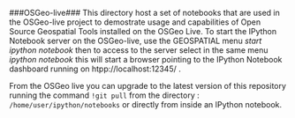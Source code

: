 ###OSGeo-live###
This directory host a set of notebooks that are used in the OSGeo-live project to demostrate usage and capabilities of Open Source Geospatial Tools installed on the OSGeo Live.
To start the IPython Notebook server on the OSGeo-live, use the GEOSPATIAL menu *start ipython notebook* then to access to the server select in the same menu *ipython notebook* this will start a browser pointing to the IPython Notebook dashboard running on htpp://localhost:12345/ .

From the OSGeo live you can upgrade to the latest version of this repository running the command ```!git pull``` from the directory : ```/home/user/ipython/notebooks``` or directly from inside an IPython notebook.

